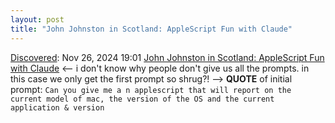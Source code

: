 ```yaml
---
layout: post
title: "John Johnston in Scotland: AppleScript Fun with Claude"
---
```

[Discovered](http://rolandtanglao.com/2020/07/29/p1-blogthis-checkvist-list-links-to-blog/): Nov 26, 2024 19:01 [John Johnston in Scotland: AppleScript Fun with Claude](https://johnjohnston.info/blog/applescript-fun-with-claude/) <-- i don't know why people don't give us all the prompts. in this case we only get the first prompt so shrug?! --> **QUOTE** of initial prompt: `Can you give me a n applescript that will report on the current model of mac, the version of the OS and the current application & version`
